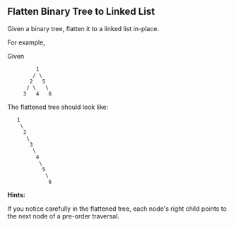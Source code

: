 ## Flatten Binary Tree to Linked List

Given a binary tree, flatten it to a linked list in-place.

For example,

Given

```
         1
        / \
       2   5
      / \   \
     3   4   6
```

The flattened tree should look like:

```
   1
    \
     2
      \
       3
        \
         4
          \
           5
            \
             6
```

**Hints:**

If you notice carefully in the flattened tree, each node's right child points to the next node of a pre-order traversal.
